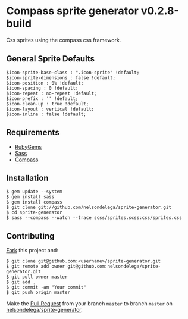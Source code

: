 # Compass sprite generator v0.2.8-build

Css sprites using the compass css framework.

## General Sprite Defaults

    $icon-sprite-base-class : ".icon-sprite" !default;
    $icon-sprite-dimensions : false !default;
    $icon-position : 0% !default;
    $icon-spacing : 0 !default;
    $icon-repeat : no-repeat !default;
    $icon-prefix : '' !default;
    $icon-clean-up : true !default;
    $icon-layout : vertical !default;
    $icon-inline : false !default; 

## Requirements

* [RubyGems](https://rvm.io/rvm/install)
* [Sass](http://sass-lang.com)
* [Compass](http://compass-style.org)

## Installation
	$ gem update --system
	$ gem install sass
	$ gem install compass
    $ git clone git://github.com/nelsondelega/sprite-generator.git
    $ cd sprite-generator
    $ sass --compass --watch --trace scss/sprites.scss:css/sprites.css

## Contributing

[Fork](https://help.github.com/articles/fork-a-repo) this project and:

    $ git clone git@github.com:<username>/sprite-generator.git	
	$ git remote add owner git@github.com:nelsondelega/sprite-generator.git
    $ git pull owner master
    $ git add .
    $ git commit -am "Your commit"
    $ git push origin master

Make the [Pull Request](https://help.github.com/articles/using-pull-requests) from your branch `master` to branch `master` on [nelsondelega/sprite-generator](https://github.com/nelsondelega/sprite-generator).